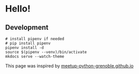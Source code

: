 # Hello!

## Development

```
# install pipenv if needed
# pip install pipenv 
pipenv install -d
source $(pipenv --venv)/bin/activate
mkdocs serve --watch-theme
```

This page was inspired by [meetup-python-grenoble.github.io](https://meetup-python-grenoble.github.io)
